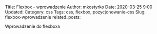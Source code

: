 Title: Flexbox - wprowadzenie
Author: mkostyrko
Date: 2020-03-25 9:00
Updated: 
Category: css
Tags: css, flexbox, pozycjonowanie-css
Slug: flexbox-wprowadzenie
related_posts: 

Wprowadzenie do flexboxa